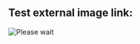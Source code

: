 
Test external image link:
-------------------------

![Please wait](http://tsumanchuk2.dev.spl/images/loading.gif)

